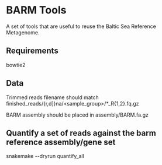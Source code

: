 # BARM Tools
A set of tools that are useful to reuse the Baltic Sea Reference Metagenome.

## Requirements

bowtie2


## Data
Trimmed reads filename should match finished_reads/{r,d]}na/<sample_group>/*_R{1,2}.fq.gz

BARM assembly should be placed in assembly/BARM.fa.gz

## Quantify a set of reads against the barm reference assembly/gene set

snakemake --dryrun quantify_all
